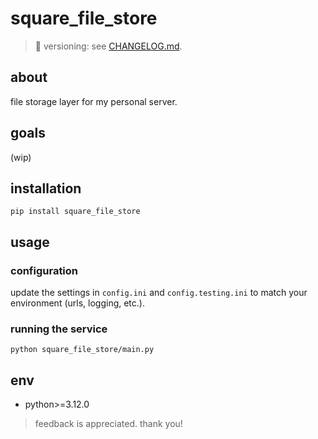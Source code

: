 # square_file_store

> 📌 versioning: see [CHANGELOG.md](./CHANGELOG.md).

## about

file storage layer for my personal server.

## goals

(wip)

## installation

```shell
pip install square_file_store
```

## usage

### configuration

update the settings in `config.ini` and `config.testing.ini` to match your environment (urls, logging, etc.).

### running the service

```shell
python square_file_store/main.py
```

## env

- python>=3.12.0

> feedback is appreciated. thank you!
